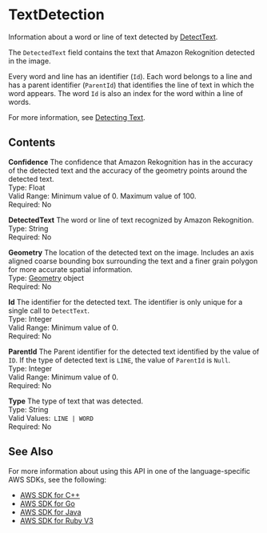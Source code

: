 # TextDetection<a name="API_TextDetection"></a>

Information about a word or line of text detected by [DetectText](API_DetectText.md)\.

The `DetectedText` field contains the text that Amazon Rekognition detected in the image\. 

Every word and line has an identifier \(`Id`\)\. Each word belongs to a line and has a parent identifier \(`ParentId`\) that identifies the line of text in which the word appears\. The word `Id` is also an index for the word within a line of words\. 

For more information, see [Detecting Text](text-detection.md)\.

## Contents<a name="API_TextDetection_Contents"></a>

 **Confidence**   <a name="rekognition-Type-TextDetection-Confidence"></a>
The confidence that Amazon Rekognition has in the accuracy of the detected text and the accuracy of the geometry points around the detected text\.  
Type: Float  
Valid Range: Minimum value of 0\. Maximum value of 100\.  
Required: No

 **DetectedText**   <a name="rekognition-Type-TextDetection-DetectedText"></a>
The word or line of text recognized by Amazon Rekognition\.   
Type: String  
Required: No

 **Geometry**   <a name="rekognition-Type-TextDetection-Geometry"></a>
The location of the detected text on the image\. Includes an axis aligned coarse bounding box surrounding the text and a finer grain polygon for more accurate spatial information\.  
Type: [Geometry](API_Geometry.md) object  
Required: No

 **Id**   <a name="rekognition-Type-TextDetection-Id"></a>
The identifier for the detected text\. The identifier is only unique for a single call to `DetectText`\.   
Type: Integer  
Valid Range: Minimum value of 0\.  
Required: No

 **ParentId**   <a name="rekognition-Type-TextDetection-ParentId"></a>
The Parent identifier for the detected text identified by the value of `ID`\. If the type of detected text is `LINE`, the value of `ParentId` is `Null`\.   
Type: Integer  
Valid Range: Minimum value of 0\.  
Required: No

 **Type**   <a name="rekognition-Type-TextDetection-Type"></a>
The type of text that was detected\.  
Type: String  
Valid Values:` LINE | WORD`   
Required: No

## See Also<a name="API_TextDetection_SeeAlso"></a>

For more information about using this API in one of the language\-specific AWS SDKs, see the following:
+  [AWS SDK for C\+\+](https://docs.aws.amazon.com/goto/SdkForCpp/rekognition-2016-06-27/TextDetection) 
+  [AWS SDK for Go](https://docs.aws.amazon.com/goto/SdkForGoV1/rekognition-2016-06-27/TextDetection) 
+  [AWS SDK for Java](https://docs.aws.amazon.com/goto/SdkForJava/rekognition-2016-06-27/TextDetection) 
+  [AWS SDK for Ruby V3](https://docs.aws.amazon.com/goto/SdkForRubyV3/rekognition-2016-06-27/TextDetection) 